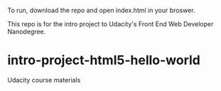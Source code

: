 To run, download the repo and open index.html in your broswer.

This repo is for the intro project to Udacity's Front End Web Developer Nanodegree.

# intro-project-html5-hello-world
Udacity course materials
